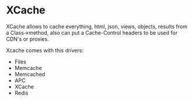 # XCache
XCache allows to cache everything, html, json, views, objects, results from a Class->method, also can put a Cache-Control headers to be used for CDN's or proxies.

Xcache comes with this drivers:

  - Files
  - Memcache
  - Memcached
  - APC
  - XCache
  - Redis
  
